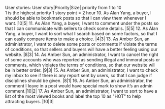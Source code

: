 User stories:
User story|Priority|Size|
priority from 1 to 10   
1 is the highest priority
1 story point = 2 hour
10.  As Alan Yang, a buyer, I should be able to bookmark posts so that I can view them whenever I want.|10|5|
11.  As Alan Yang, a buyer, I want to comment under the posts so that I can communicate with sellers to check some details. |5|5|
12. As Alan Yang, a buyer, I want to sort what I search based on some factors, so that I can easily compare items to make a choice. |4|3|
13. As Amber Sun, an administrator, I want to delete some posts or comments if violate the terms of conditions, so that sellers and buyers will have a better feeling using our website. |8|3|
14. As Amber Sun, an administrator, I want to cancel the right of some accounts who was reported as sending illegal and immoral posts or comments, which violates the terms of conditions, so that our website will be in better order. |9|3|
15. As Amber Sun, an administrator, I want to check my inbox to see if there is any report sent by users, so that I can judge if disciplines should be given. |8|1|
16. As Amber Sun, an administrator, the comment I leave in a post would have special mark to show it’s an admin comment.|10|2|
17. As Amber Sun, an administrator, I want to sort to have a list of the most viewed books and label the top 10 as "HOT" to help attracting buyers. |10|3|

